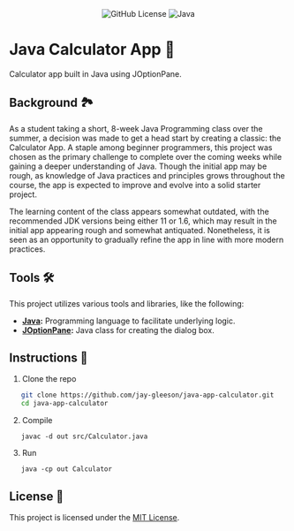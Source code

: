 <div align="center">
  <img alt="GitHub License" src="https://img.shields.io/github/license/jay-gleeson/calculator-app-java">
  <img src="https://img.shields.io/badge/Java-%23ED8B00.svg?logo=openjdk&amp;logoColor=white" alt="Java">
</div>

# Java Calculator App 🧮
Calculator app built in Java using JOptionPane.

## Background 🏞️
As a student taking a short, 8-week Java Programming class over the summer, a decision was made to get a head start by creating a classic: the Calculator App. A staple among beginner programmers, this project was chosen as the primary challenge to complete over the coming weeks while gaining a deeper understanding of Java. Though the initial app may be rough, as knowledge of Java practices and principles grows throughout the course, the app is expected to improve and evolve into a solid starter project.

The learning content of the class appears somewhat outdated, with the recommended JDK versions being either 11 or 1.6, which may result in the initial app appearing rough and somewhat antiquated. Nonetheless, it is seen as an opportunity to gradually refine the app in line with more modern practices.

## Tools 🛠️
This project utilizes various tools and libraries, like the following:
- **[Java](https://www.java.com/en/):** Programming language to facilitate underlying logic.
- **[JOptionPane](https://docs.oracle.com/javase/8/docs/api/javax/swing/JOptionPane.html):** Java class for creating the dialog box.

## Instructions 📝
   1. Clone the repo
   ```bash 
      git clone https://github.com/jay-gleeson/java-app-calculator.git
      cd java-app-calculator
   ```
   2. Compile
   ```
      javac -d out src/Calculator.java
   ```
   3. Run
   ```
      java -cp out Calculator
   ```

## License 🧾
This project is licensed under the [MIT License](LICENSE).
